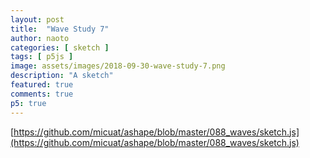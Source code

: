 ```yaml
---
layout: post
title:  "Wave Study 7"
author: naoto
categories: [ sketch ]
tags: [ p5js ]
image: assets/images/2018-09-30-wave-study-7.png
description: "A sketch"
featured: true
comments: true
p5: true
---
```


[https://github.com/micuat/ashape/blob/master/088_waves/sketch.js](https://github.com/micuat/ashape/blob/master/088_waves/sketch.js)

<div id = "p5sketch">
  <!-- p5 instance will be created here -->
</div>

<script>
// https://gist.github.com/gre/1650294
EasingFunctions = {
  // no easing, no acceleration
  linear: function (t) { return t },
  // accelerating from zero velocity
  easeInQuad: function (t) { return t * t },
  // decelerating to zero velocity
  easeOutQuad: function (t) { return t * (2 - t) },
  // acceleration until halfway, then deceleration
  easeInOutQuad: function (t) { return t < .5 ? 2 * t * t : -1 + (4 - 2 * t) * t },
  // accelerating from zero velocity 
  easeInCubic: function (t) { return t * t * t },
  // decelerating to zero velocity 
  easeOutCubic: function (t) { return (--t) * t * t + 1 },
  // acceleration until halfway, then deceleration 
  easeInOutCubic: function (t) { return t < .5 ? 4 * t * t * t : (t - 1) * (2 * t - 2) * (2 * t - 2) + 1 },
  // accelerating from zero velocity 
  easeInQuart: function (t) { return t * t * t * t },
  // decelerating to zero velocity 
  easeOutQuart: function (t) { return 1 - (--t) * t * t * t },
  // acceleration until halfway, then deceleration
  easeInOutQuart: function (t) { return t < .5 ? 8 * t * t * t * t : 1 - 8 * (--t) * t * t * t },
  // accelerating from zero velocity
  easeInQuint: function (t) { return t * t * t * t * t },
  // decelerating to zero velocity
  easeOutQuint: function (t) { return 1 + (--t) * t * t * t * t },
  // acceleration until halfway, then deceleration 
  easeInOutQuint: function (t) { return t < .5 ? 16 * t * t * t * t * t : 1 + 16 * (--t) * t * t * t * t }
}

var s = function (p) {
  let startTime;
  let pg;

  p.setup = function () {
    name = p.folderName;

    p.createCanvas(400, 400);
    p.frameRate(30);

    startTime = p.millis();

    pg = p.createGraphics(400, 400, p.WEBGL);
  }

  function getTime() { return (p.millis() - startTime) * 0.001 };

  let lines = [];
  let contFreq = 2;

  function drawLine(pg, t, z) {
    let points = [];
    let n = 100;
    let tween = (t / 4.0) % 1.0;
    tween = EasingFunctions.easeInOutQuint(tween);
    for(let i = 0; i <= n + 1; i++) {
      let angle = p.map(i, 0, n, -1 * Math.PI, Math.PI);
      let r = pg.width / 4.0 * EasingFunctions.easeOutQuint((t / 4.0) % 1.0);
      let x, y;
      x = r * Math.cos(angle);
      y = r * Math.sin(angle);
      points.push({x: x, y: y});
    }

    let func = (line) => {
    line.beginShape();
    line.noFill();
    tween = (t / 4.0) % 1.0;
    if(tween > 0.5) tween = 1.0 - tween;
    tween = EasingFunctions.easeInOutQuad(tween * 2.0);
    if(tween > 1.0) tween = 2.0 - tween;
    for(let i = 0; i < n + 1; i++) {
      let x = 0;
      let y = Math.sin(i / n * Math.PI * contFreq) * pg.width / 16.0 * tween;
      let dx = points[i+1].x - points[i].x;
      let dy = points[i+1].y - points[i].y;
      let v = p.createVector(x, y);
      let theta = Math.atan2(dy, dx);
      v.rotate(theta);
      line.vertex(v.x + points[i].x, v.y + points[i].y, z);
    }
    line.endShape();
    }
    lines.push(func);
  }

  let lastSeq = -1;

  function drawPg(pg, t) {
    let seq = Math.floor(t / 4.0);
    if(seq > lastSeq && seq % 2 == 0) {
      lines = [];
      contFreq = Math.pow(2, Math.floor(p.random(2, 7)));
    }

    pg.push();
    pg.background(0);

    pg.stroke(255);
    pg.noFill();
    // pg.translate(pg.width / 2, pg.height / 2);

    pg.rotateX(Math.PI / 3);
    pg.rotateZ(Math.PI * t * 0.1);
    let tween = (t / 4.0) % 1.0;
    let z = p.map(tween, 0, 1, pg.width / 3.0, -pg.width / 6.0);
    if(p.frameCount % 2 == 0 && seq % 2 == 0) {
      drawLine(pg, t, z);
    }

    for(let i in lines) {
      lines[i](pg);
    }
    pg.pop();

    lastSeq = seq;
  }

  p.draw = function () {
    t = getTime();

    drawPg(pg, t);
    p.image(pg, 0, 0);
  }
};

var p084 = new p5(s, document.getElementById('p5sketch'));
</script>